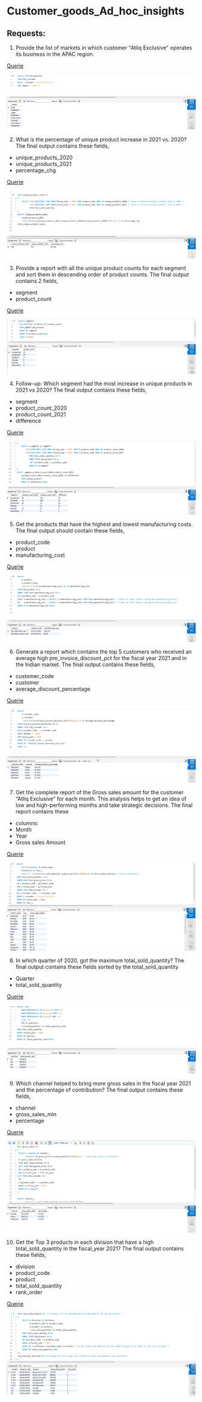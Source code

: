 # Customer_goods_Ad_hoc_insights
## Requests:
1. Provide the list of markets in which customer "Atliq Exclusive" operates its
business in the APAC region.

[Querie](https://github.com/farizalik/Customer_goods_Ad_hoc_insights/blob/main/queries/Req_1.sql)

![Diagram](https://github.com/farizalik/Customer_goods_Ad_hoc_insights/blob/main/Queries_SS/Req_1.png)

2. What is the percentage of unique product increase in 2021 vs. 2020? The final output contains these fields,
 - unique_products_2020
 - unique_products_2021
 - percentage_chg

[Querie](https://github.com/farizalik/Customer_goods_Ad_hoc_insights/blob/main/queries/Req_2.sql)

![Diagram](https://github.com/farizalik/Customer_goods_Ad_hoc_insights/blob/main/Queries_SS/Req_2.png)

3. Provide a report with all the unique product counts for each segment and
sort them in descending order of product counts. The final output contains 2 fields,
 - segment
 - product_count

[Querie](https://github.com/farizalik/Customer_goods_Ad_hoc_insights/blob/main/queries/Req_3.sql)

![Diagram](https://github.com/farizalik/Customer_goods_Ad_hoc_insights/blob/main/Queries_SS/Req_3.png)


4. Follow-up: Which segment had the most increase in unique products in 2021 vs 2020? The final output contains these fields,
 - segment
 - product_count_2020
 - product_count_2021
 - difference

 [Querie](https://github.com/farizalik/Customer_goods_Ad_hoc_insights/blob/main/queries/Req_4.sql)

 ![Diagram](https://github.com/farizalik/Customer_goods_Ad_hoc_insights/blob/main/Queries_SS/Req_4.png)


5. Get the products that have the highest and lowest manufacturing costs. The final output should contain these fields,
 - product_code
 - product
 - manufacturing_cost

[Querie](https://github.com/farizalik/Customer_goods_Ad_hoc_insights/blob/main/queries/Req_5.sql)

![Diagram](https://github.com/farizalik/Customer_goods_Ad_hoc_insights/blob/main/Queries_SS/Req_5.png)


6. Generate a report which contains the top 5 customers who received an average high pre_invoice_discount_pct for the fiscal year 2021 and in the Indian market. The final output contains these fields,
- customer_code
- customer
- average_discount_percentage

[Querie](https://github.com/farizalik/Customer_goods_Ad_hoc_insights/blob/main/queries/Req_6.sql)

![Diagram](https://github.com/farizalik/Customer_goods_Ad_hoc_insights/blob/main/Queries_SS/Req_6.png)

7. Get the complete report of the Gross sales amount for the customer “Atliq Exclusive” for each month. This analysis helps to get an idea of low and high-performing months and take strategic decisions. The final report contains these 
- columns:
- Month
- Year
- Gross sales Amount

[Querie](https://github.com/farizalik/Customer_goods_Ad_hoc_insights/blob/main/queries/Req_7.sql)

![Diagram](https://github.com/farizalik/Customer_goods_Ad_hoc_insights/blob/main/Queries_SS/Req_7.png)

8. In which quarter of 2020, got the maximum total_sold_quantity? The final output contains these fields sorted by the  total_sold_quantity
- Quarter
- total_sold_quantity

[Querie](https://github.com/farizalik/Customer_goods_Ad_hoc_insights/blob/main/queries/Req_8.sql)

![Diagram](https://github.com/farizalik/Customer_goods_Ad_hoc_insights/blob/main/Queries_SS/Req_8.png)

9. Which channel helped to bring more gross sales in the fiscal year 2021 and the percentage of contribution? The final output contains these fields,
- channel
- gross_sales_mln
- percentage

[Querie](https://github.com/farizalik/Customer_goods_Ad_hoc_insights/blob/main/queries/Req_9.sql)

![Diagram](https://github.com/farizalik/Customer_goods_Ad_hoc_insights/blob/main/Queries_SS/Req_9.png)

10. Get the Top 3 products in each division that have a high total_sold_quantity in the fiscal_year 2021? The final output contains these fields,
- division
- product_code
- product
- total_sold_quantity
- rank_order

[Querie](https://github.com/farizalik/Customer_goods_Ad_hoc_insights/blob/main/queries/Req_10.sql)

![Diagram](https://github.com/farizalik/Customer_goods_Ad_hoc_insights/blob/main/Queries_SS/Req_10.png)

